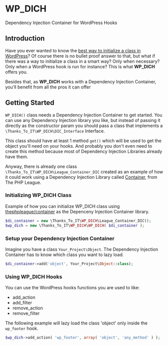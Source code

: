# WP_DICH
Dependency Injection Container for WordPress Hooks

## Introduction
Have you ever wanted to know the [best way to initialize a class in WordPress](https://wordpress.stackexchange.com/questions/70055/best-way-to-initiate-a-class-in-a-wp-plugin)?
Of course there is no bullet proof answer to that, but what if there was a way to initialize a class in a smart way? Only when necessary? Only when a WordPress hook is run for instance? This is what **WP_DICH** offers you.

Besides that, as **WP_DICH** works with a Dependency Injection Container, you'll benefit from all the pros it can offer

## Getting Started
`WP_DICH()` class needs a Dependency Injection Container to get started.
You can use any Dependency Injection library you like, but instead of passing it directly as the constructor param you should pass a class that implements a `\Thanks_To_IT\WP_DICH\DIC_Interface` Interface.

This class should have at least 1 method `get()` which will be used to get the object you'll need on your hooks.
And probably you don't even need to create this method because most of Dependency Injection Libraries already have them.

Anyway, there is already one class `\Thanks_To_IT\WP_DICH\League_Container_DIC` created as an example of how it could work using a Dependency Injection Library called [Container](https://github.com/thephpleague/container), from The PHP League.

### Initializing WP_DICH Class
Example of how you can initialize WP_DICH class using [thephpleague/container](https://github.com/thephpleague/container) as the Depenceny Injection Container library.
```php
$di_container = new \Thanks_To_IT\WP_DICH\League_Container_DIC();
$wp_dich = new \Thanks_To_IT\WP_DICH\WP_DICH( $di_container );
```

### Setup your Dependency Injection Container
Imagine you have a class `Your_Project\Object`.
The Dependency Injection Container has to know which class you want to lazy load. 
```php
$di_container->add('object', Your_Project\Object::class);
```

### Using WP_DICH Hooks
You can use the WordPress hooks functions you are used to like:
- add_action
- add_filter
- remove_action
- remove_filter

The following example will lazy load the class 'object' only inside the `wp_footer` hook.
```php
$wp_dich->add_action( 'wp_footer', array( 'object', 'any_method' ) );
```
